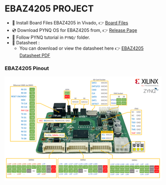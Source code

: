 # EBAZ4205 PROJECT
- 📄 Install Board Files EBAZ4205 in Vivado, 👉 [Board Files](https://github.com/Muhammad-Yunus/EBAZ4205_Vivado/tree/main/Documents/Board%20files)
- 💿 Download PYNQ OS for EBAZ4205 from, 👉 [Release Page](https://github.com/Muhammad-Yunus/EBAZ4205_PROJECT/releases/tag/v1.0)
- 📁 Follow PYNQ tutorial in `PYNQ/` folder.
- 📄 Datasheet :
     - You can download or view the datasheet here 👉 [EBAZ4205 Datasheet PDF](/resource/ebaz4205_schematic.pdf)

### EBAZ4205 Pinout
<img src="resource/Pinout.png">
